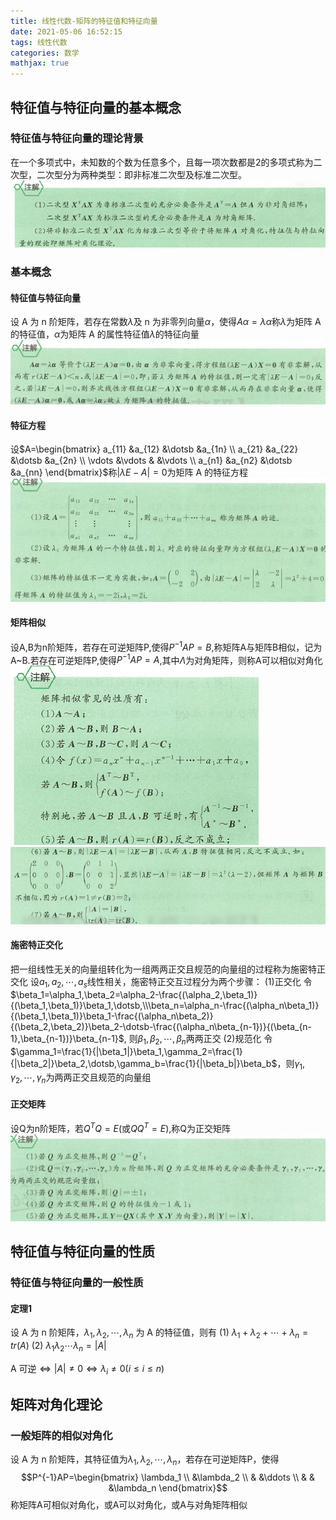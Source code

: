 ```yaml
---
title: 线性代数-矩阵的特征值和特征向量
date: 2021-05-06 16:52:15
tags: 线性代数
categories: 数学
mathjax: true
---
```


## 特征值与特征向量的基本概念

### 特征值与特征向量的理论背景

在一个多项式中，未知数的个数为任意多个，且每一项次数都是2的多项式称为二次型，二次型分为两种类型：即非标准二次型及标准二次型。
![图片](线性代数-矩阵的特征值和特征向量/背景.png)

### 基本概念

#### 特征值与特征向量

设 A 为 n 阶矩阵，若存在常数$\lambda$及 n 为非零列向量$\alpha$，使得$A\alpha=\lambda\alpha$称$\lambda$为矩阵 A 的特征值，$\alpha$为矩阵 A 的属性特征值$\lambda$的特征向量
![图片](线性代数-矩阵的特征值和特征向量/特征值.png)

#### 特征方程

设$A=\begin{bmatrix}
    a_{11} &a_{12} &\dotsb &a_{1n} \\
    a_{21} &a_{22} &\dotsb &a_{2n} \\
    \vdots &\vdots & &\vdots \\
    a_{n1} &a_{n2} &\dotsb &a_{nn}
\end{bmatrix}$称$|\lambda E-A|=0$为矩阵 A 的特征方程
![图片](线性代数-矩阵的特征值和特征向量/特征方程.png)

#### 矩阵相似

设A,B为n阶矩阵，若存在可逆矩阵P,使得$P^{-1}AP=B$,称矩阵A与矩阵B相似，记为A~B.若存在可逆矩阵P,使得$P^{-1}AP=A$,其中$\Lambda$为对角矩阵，则称A可以相似对角化
![图片](线性代数-矩阵的特征值和特征向量/矩阵相似-1.png)
![图片](线性代数-矩阵的特征值和特征向量/矩阵相似-2.png)

#### 施密特正交化

把一组线性无关的向量组转化为一组两两正交且规范的向量组的过程称为施密特正交化
设$a_1,a_2,\dotsb,a_s$线性相关，施密特正交互过程分为两个步骤：
(1)正交化
令$\beta_1=\alpha_1,\beta_2=\alpha_2-\frac{(\alpha_2,\beta_1)}{(\beta_1,\beta_1)}\beta_1,\dotsb,\\\beta_n=\alpha_n-\frac{(\alpha_n\beta_1)}{(\beta_1,\beta_1)}\beta_1-\frac{(\alpha_n\beta_2)}{(\beta_2,\beta_2)}\beta_2-\dotsb-\frac{(\alpha_n\beta_{n-1})}{(\beta_{n-1},\beta_{n-1})}\beta_{n-1}$,
则$\beta_1,\beta_2,\dotsb,\beta_n$两两正交
(2)规范化
令$\gamma_1=\frac{1}{|\beta_1|}\beta_1,\gamma_2=\frac{1}{|\beta_2|}\beta_2,\dotsb,\gamma_b=\frac{1}{|\beta_b|}\beta_b$，则$\gamma_1,\gamma_2,\dotsb,\gamma_n$为两两正交且规范的向量组

#### 正交矩阵

设Q为n阶矩阵，若$Q^TQ=E$(或$QQ^T=E$),称Q为正交矩阵
![图片](线性代数-矩阵的特征值和特征向量/正交矩阵.png)

## 特征值与特征向量的性质

### 特征值与特征向量的一般性质

#### 定理1

设 A 为 n 阶矩阵，$\lambda_1,\lambda_2,\dotsb,\lambda_n$ 为 A 的特征值，则有
(1) $\lambda_1+\lambda_2+\dotsb+\lambda_n=tr(A)$
(2) $\lambda_1\lambda_2\dotsb\lambda_n=|A|$

A 可逆$\Leftrightarrow|A|\ne0\Leftrightarrow\lambda_i\ne0(i\le i\le n)$

## 矩阵对角化理论

### 一般矩阵的相似对角化

设 A 为 n 阶矩阵，其特征值为$\lambda_1,\lambda_2,\dotsb,\lambda_n$，若存在可逆矩阵P，使得
$$P^{-1}AP=\begin{bmatrix}
    \lambda_1 \\
    &\lambda_2 \\
    & &\ddots \\
    & & &\lambda_n
\end{bmatrix}$$
称矩阵A可相似对角化，或A可以对角化，或A与对角矩阵相似